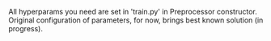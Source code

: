 All hyperparams you need are set in 'train.py' in Preprocessor constructor.
Original configuration of parameters, for now, brings best known solution (in progress).